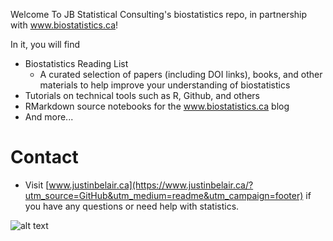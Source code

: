 Welcome To JB Statistical Consulting's biostatistics repo, in partnership with www.biostatistics.ca!

In it, you will find
- Biostatistics Reading List
  - A curated selection of papers (including DOI links), books, and other materials to help improve your understanding of biostatistics
- Tutorials on technical tools such as R, Github, and others
- RMarkdown source notebooks for the www.biostatistics.ca blog
- And more...
  
# Contact
- Visit [www.justinbelair.ca](https://www.justinbelair.ca/?utm_source=GitHub&utm_medium=readme&utm_campaign=footer) if you have any questions or need help with statistics.

![alt text](https://github.com/JB-Statistical-Consulting/biostatistics/blob/main/contact.png)
